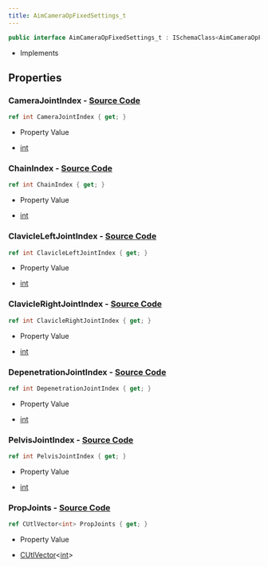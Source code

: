 ```yaml
---
title: AimCameraOpFixedSettings_t
---
```


```csharp
public interface AimCameraOpFixedSettings_t : ISchemaClass<AimCameraOpFixedSettings_t>, ISchemaField, ISchemaClass, INativeHandle
```

- Implements

## Properties

### **CameraJointIndex** - [Source Code](https://github.com/swiftly-solution/swiftlys2/blob/main/managed/src/SwiftlyS2.Generated/Schemas/Interfaces/AimCameraOpFixedSettings_t.cs#L18)

```csharp
ref int CameraJointIndex { get; }
```

- Property Value

- [int](https://learn.microsoft.com/dotnet/api/system.int32)

### **ChainIndex** - [Source Code](https://github.com/swiftly-solution/swiftlys2/blob/main/managed/src/SwiftlyS2.Generated/Schemas/Interfaces/AimCameraOpFixedSettings_t.cs#L16)

```csharp
ref int ChainIndex { get; }
```

- Property Value

- [int](https://learn.microsoft.com/dotnet/api/system.int32)

### **ClavicleLeftJointIndex** - [Source Code](https://github.com/swiftly-solution/swiftlys2/blob/main/managed/src/SwiftlyS2.Generated/Schemas/Interfaces/AimCameraOpFixedSettings_t.cs#L22)

```csharp
ref int ClavicleLeftJointIndex { get; }
```

- Property Value

- [int](https://learn.microsoft.com/dotnet/api/system.int32)

### **ClavicleRightJointIndex** - [Source Code](https://github.com/swiftly-solution/swiftlys2/blob/main/managed/src/SwiftlyS2.Generated/Schemas/Interfaces/AimCameraOpFixedSettings_t.cs#L24)

```csharp
ref int ClavicleRightJointIndex { get; }
```

- Property Value

- [int](https://learn.microsoft.com/dotnet/api/system.int32)

### **DepenetrationJointIndex** - [Source Code](https://github.com/swiftly-solution/swiftlys2/blob/main/managed/src/SwiftlyS2.Generated/Schemas/Interfaces/AimCameraOpFixedSettings_t.cs#L26)

```csharp
ref int DepenetrationJointIndex { get; }
```

- Property Value

- [int](https://learn.microsoft.com/dotnet/api/system.int32)

### **PelvisJointIndex** - [Source Code](https://github.com/swiftly-solution/swiftlys2/blob/main/managed/src/SwiftlyS2.Generated/Schemas/Interfaces/AimCameraOpFixedSettings_t.cs#L20)

```csharp
ref int PelvisJointIndex { get; }
```

- Property Value

- [int](https://learn.microsoft.com/dotnet/api/system.int32)

### **PropJoints** - [Source Code](https://github.com/swiftly-solution/swiftlys2/blob/main/managed/src/SwiftlyS2.Generated/Schemas/Interfaces/AimCameraOpFixedSettings_t.cs#L28)

```csharp
ref CUtlVector<int> PropJoints { get; }
```

- Property Value

- [CUtlVector](/docs/api/-1)<[int](https://learn.microsoft.com/dotnet/api/system.int32)>

